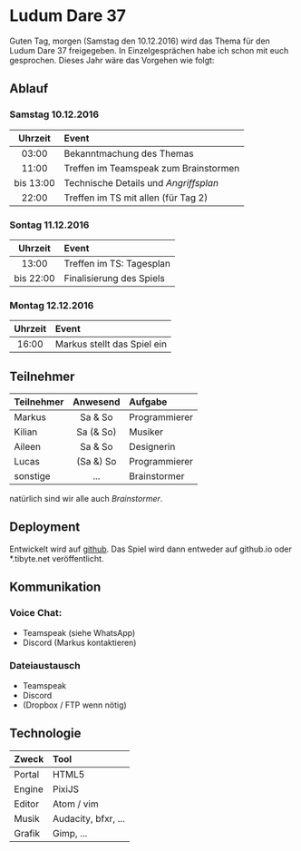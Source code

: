 # Ludum Dare 37
Guten Tag,
morgen (Samstag den 10.12.2016) wird das Thema für den Ludum Dare 37 freigegeben.
In Einzelgesprächen habe ich schon mit euch gesprochen.
Dieses Jahr wäre das Vorgehen wie folgt:

## Ablauf

### Samstag 10.12.2016

| Uhrzeit | Event |
| :-----: | :---- |
| 03:00   | Bekanntmachung des Themas |
| 11:00   | Treffen im Teamspeak zum Brainstormen |
| bis 13:00 | Technische Details und *Angriffsplan* |
| 22:00   | Treffen im TS mit allen (für Tag 2) |

### Sontag 11.12.2016

| Uhrzeit | Event |
| :-----: | :---- |
| 13:00   | Treffen im TS: Tagesplan |
| bis 22:00 | Finalisierung des Spiels |

### Montag 12.12.2016

| Uhrzeit | Event |
| :-----: | :---- |
| 16:00 | Markus stellt das Spiel ein |

## Teilnehmer

| Teilnehmer | Anwesend | Aufgabe |
| :--------- | :------: | :------ |
| Markus    | Sa & So   | Programmierer |
| Kilian    | Sa (& So) | Musiker |
| Aileen    | Sa & So   | Designerin |
| Lucas     | (Sa &) So | Programmierer |
| sonstige  | ...       | Brainstormer |

natürlich sind wir alle auch *Brainstormer*.

## Deployment
Entwickelt wird auf [github](https://github.com/mtib/ludum37).
Das Spiel wird dann entweder auf github.io oder \*.tibyte.net veröffentlicht.

## Kommunikation
### Voice Chat:
- Teamspeak (siehe WhatsApp)
- Discord (Markus kontaktieren)

### Dateiaustausch
- Teamspeak
- Discord
- (Dropbox / FTP wenn nötig)

## Technologie

| Zweck     | Tool |
| :-------- | :--- |
| Portal    | HTML5 |
| Engine    | PixiJS |
| Editor    | Atom / vim |
| Musik     | Audacity, bfxr, ... |
| Grafik    | Gimp, ... |

